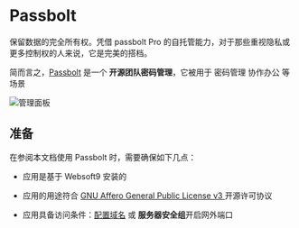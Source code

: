 # Passbolt

保留数据的完全所有权。凭借 passbolt Pro 的自托管能力，对于那些重视隐私或更多控制权的人来说，它是完美的搭档。

简而言之，[Passbolt](https://www.passbolt.com/) 是一个 **开源团队密码管理**，它被用于 密码管理 协作办公  等场景


![管理面板](https://libs.websoft9.com/Websoft9/DocsPicture/zh/passbolt/passbolt-gui-websoft9.webp)


## 准备

在参阅本文档使用 Passbolt 时，需要确保如下几点：

- 应用是基于 Websoft9 安装的

- 应用的用途符合 [GNU Affero General Public License v3 ](https://opensource.org/licenses/AGPL-3.0) 开源许可协议

- 应用具备访问条件：[配置域名](./guide/appsetdomain) 或 **服务器安全组**开启网外端口